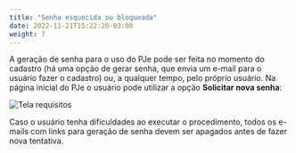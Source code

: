 ```yaml
---
title: "Senha esquecida ou bloqueada"
date: 2022-11-21T15:22:20-03:00
weight: 7
---
```


A geração de senha para o uso do PJe pode ser feita no momento do cadastro (há uma opção de gerar senha, que envia um e-mail para o usuário fazer o cadastro) ou, a qualquer tempo, pelo próprio usuário. Na página inicial do PJe o usuário pode utilizar a opção **Solicitar nova senha**:

![Tela requisitos](/imagens/solicitar_senha.jpg)

Caso o usuário tenha dificuldades ao executar o procedimento, todos os e-mails com links para geração de senha devem ser apagados antes de fazer nova tentativa.
